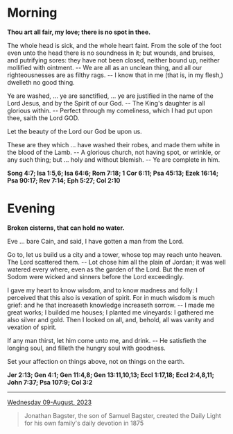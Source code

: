 # Morning

**Thou art all fair, my love; there is no spot in thee.**
 
The whole head is sick, and the whole heart faint. From the sole of the foot even unto the head there is no soundness in it; but wounds, and bruises, and putrifying sores: they have not been closed, neither bound up, neither mollified with ointment. -- We are all as an unclean thing, and all our righteousnesses are as filthy rags. -- I know that in me (that is, in my flesh,) dwelleth no good thing.
 
Ye are washed, ... ye are sanctified, ... ye are justified in the name of the Lord Jesus, and by the Spirit of our God. -- The King's daughter is all glorious within. -- Perfect through my comeliness, which I had put upon thee, saith the Lord GOD.
 
Let the beauty of the Lord our God be upon us.
 
These are they which ... have washed their robes, and made them white in the blood of the Lamb. -- A glorious church, not having spot, or wrinkle, or any such thing; but ... holy and without blemish. -- Ye are complete in him.  

**Song 4:7; Isa 1:5,6; Isa 64:6; Rom 7:18; 1 Cor 6:11; Psa 45:13; Ezek 16:14; Psa 90:17; Rev 7:14; Eph 5:27; Col 2:10**

# Evening

**Broken cisterns, that can hold no water.**
 
Eve ... bare Cain, and said, I have gotten a man from the Lord.
 
Go to, let us build us a city and a tower, whose top may reach unto heaven. The Lord scattered them. -- Lot chose him all the plain of Jordan; it was well watered every where, even as the garden of the Lord. But the men of Sodom were wicked and sinners before the Lord exceedingly.
 
I gave my heart to know wisdom, and to know madness and folly: I perceived that this also is vexation of spirit. For in much wisdom is much grief: and he that increaseth knowledge increaseth sorrow. -- I made me great works; I builded me houses; I planted me vineyards: I gathered me also silver and gold. Then I looked on all, and, behold, all was vanity and vexation of spirit.
 
If any man thirst, let him come unto me, and drink. -- He satisfieth the longing soul, and filleth the hungry soul with goodness.
 
Set your affection on things above, not on things on the earth.  

**Jer 2:13; Gen 4:1; Gen 11:4,8; Gen 13:11,10,13; Eccl 1:17,18; Eccl 2:4,8,11; John 7:37; Psa 107:9; Col 3:2**

---

[Wednesday 09-August, 2023](https://t.me/s/daily_light)

> Jonathan Bagster, the son of Samuel Bagster, created the Daily Light for his own family's daily devotion in 1875

